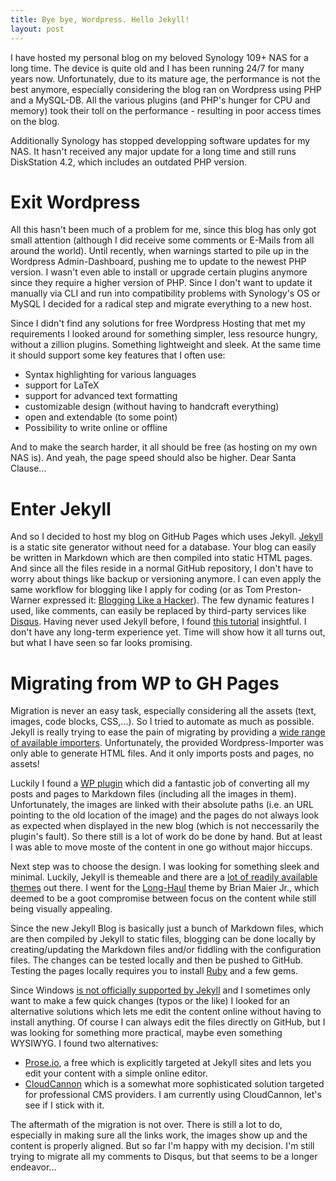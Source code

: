 ```yaml
---
title: Bye bye, Wordpress. Hello Jekyll!
layout: post
---
```

I have hosted my personal blog on my beloved Synology 109+ NAS for a long time. The device is quite old and I has been running 24/7 for many years now. Unfortunately, due to its mature age, the performance is not the best anymore, especially considering the blog ran on Wordpress using PHP and a MySQL-DB. All the various plugins (and PHP's hunger for CPU and memory) took their toll on the performance - resulting in poor access times on the blog.

Additionally Synology has stopped developping software updates for my NAS. It hasn't received any major update for a long time and still runs DiskStation 4.2, which includes an outdated PHP version. 

# Exit Wordpress

All this hasn't been much of a problem for me, since this blog has only got small attention (although I did receive some comments or E-Mails from all around the world). Until recently, when warnings started to pile up in the Wordpress Admin-Dashboard, pushing me to update to the newest PHP version. I wasn't even able to install or upgrade certain plugins anymore since they require a higher version of PHP. Since I don't want to update it manually via CLI and run into compatibility problems with Synology's OS or MySQL I decided for a radical step and migrate everything to a new host. 

Since I didn't find any solutions for free Wordpress Hosting that met my requirements I looked around for something simpler, less resource hungry, without a zillion plugins. Something lightweight and sleek. At the same time it should support some key features that I often use:

- Syntax highlighting for various languages
- support for LaTeX
- support for advanced text formatting
- customizable design (without having to handcraft everything)
- open and extendable (to some point)
- Possibility to write online or offline

And to make the search harder, it all should be free (as hosting on my own NAS is). And yeah, the page speed should also be higher. Dear Santa Clause...

# Enter Jekyll

And so I decided to host my blog on GitHub Pages which uses Jekyll. [Jekyll](https://jekyllrb.com/) is a static site generator without need for a database. Your blog can easily be written in Markdown which are then compiled into static HTML pages. And since all the files reside in a normal GitHub repository, I don't have to worry about things like backup or versioning anymore. I can even apply the same workflow for blogging like I apply for coding (or as Tom Preston-Warner expressed it: [Blogging Like a Hacker](http://tom.preston-werner.com/2008/11/17/blogging-like-a-hacker.html)). The few dynamic features I used, like comments, can easily be replaced by third-party services like [Disqus](disqus.com). Having never used Jekyll before, I found [this tutorial](https://www.smashingmagazine.com/2014/08/build-blog-jekyll-github-pages/) insightful. I don't have any long-term experience yet. Time will show how it all turns out, but what I have seen so far looks promising.

# Migrating from WP to GH Pages
Migration is never an easy task, especially considering all the assets (text, images, code blocks, CSS,...). So I tried to automate as much as possible. Jekyll is really trying to ease the pain of migrating by providing a [wide range of available importers](http://import.jekyllrb.com/). Unfortunately, the provided Wordpress-Importer was only able to generate HTML files. And it only imports posts and pages, no assets!

Luckily I found a [WP plugin](https://github.com/benbalter/wordpress-to-jekyll-exporter) which did a fantastic job of converting all my posts and pages to Markdown files (including all the images in them). Unfortunately, the images are linked with their absolute paths (i.e. an URL pointing to the old location of the image) and the pages do not always look as expected when displayed in the new blog (which is not neccessarily the plugin's fault). So there still is a lot of work do be done by hand. But at least I was able to move moste of the content in one go without major hiccups.

Next step was to choose the design. I was looking for something sleek and minimal. Luckily, Jekyll is themeable and there are a [lot of readily available themes](http://jekyllthemes.org/) out there. I went for the [Long-Haul](https://github.com/brianmaierjr/long-haul) theme by Brian Maier Jr., which deemed to be a goot compromise between focus on the content while still being visually appealing.

Since the new Jekyll Blog is basically just a bunch of Markdown files, which are then compiled by Jekyll to static files, blogging can be done locally by creating/updating the Markdown files and/or fiddling with the configuration files. The changes can be tested locally and then be pushed to GitHub. Testing the pages locally requires you to install [Ruby](https://www.ruby-lang.org/de/) and a few gems. 

Since Windows [is not officially supported by Jekyll](https://jekyllrb.com/docs/windows/) and I sometimes only want to make a few quick changes (typos or the like) I looked for an alternative solutions which lets me edit the content online without having to install anything. Of course I can always edit the files directly on GitHub, but I was looking for something more practical, maybe even something WYSIWYG. I found two alternatives:

* [Prose.io](http://prose.io/), a free which is explicitly targeted at Jekyll sites and lets you edit your content with a simple online editor.
* [CloudCannon](https://cloudcannon.com/) which is a somewhat more sophisticated solution targeted for professional CMS providers. I am currently using CloudCannon, let's see if I stick with it.

The aftermath of the migration is not over. There is still a lot to do, especially in making sure all the links work, the images show up and the content is properly aligned. But so far I'm happy with my decision. I'm still trying to migrate all my comments to Disqus, but that seems to be a longer endeavor...

<!--
---
**Update**
Migration is over and I hope everything is in its right place now. The Simplicity of Jekyll/GitHub makes blogging is a breeze, so I don't miss my old Wordpress-Setup at all. I guess I should rename this post's title to _"Bye bye, sluggish performance, security issues, database administration, data backup, plugin incompabilities, ... Hello Markdown, integrated version control, statelessness, ..."_, but I guess that would be a bit too long... ;)
-->